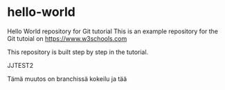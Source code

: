 # hello-world
Hello World repository for Git tutorial
This is an example repository for the Git tutoial on https://www.w3schools.com

This repository is built step by step in the tutorial.

JJTEST2

Tämä muutos on branchissä kokeilu
ja tää
